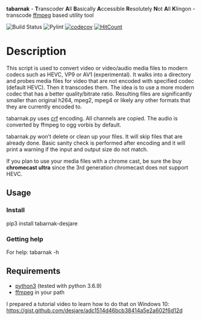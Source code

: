 **tabarnak** - **T**ranscoder **A**ll **B**asically **A**ccessible **R**esolutely **N**ot **A**ll **K**lingon - transcode [ffmpeg](https://ffmpeg.org/) based utility tool

![Build Status](https://travis-ci.com/desjare/tabarnak.svg?branch=main)
![Pylint](https://github.com/desjare/tabarnak/workflows/Pylint/badge.svg)
[![codecov](https://codecov.io/gh/desjare/tabarnak/branch/main/graph/badge.svg?token=OTM2MYLPOM)](undefined)
[![HitCount](http://hits.dwyl.com/desjare/desjare/tabarnak.svg)](http://hits.dwyl.com/desjare/desjare/tabarnak)


# Description
This script is used to convert video or video/audio media files to modern codecs such as HEVC, VP9 or AV1 (experimental). It walks into a directory and probes media files for video that are not encoded with specified codec (default HEVC). Then it transcodes them. The idea is to use a more modern codec that has a better quality/bitrate ratio. Resulting files are significantly smaller than original h264, mpeg2, mpeg4 or likely any other formats that they are currently encoded to.

tabarnak.py uses [crf](https://trac.ffmpeg.org/wiki/Encode/H.265) encoding. All channels are copied. The audio is converted by ffmpeg to ogg vorbis by default.

tabarnak.py won’t delete or clean up your files. It will skip files that are already done. Basic sanity check is performed after encoding and it will print a warning if the input and output size do not match.

If you plan to use your media files with a chrome cast, be sure the buy **chromecast ultra** since the 3rd generation chromecast does not support HEVC.

## Usage

### Install
pip3 install tabarnak-desjare

### Getting help
For help:
tabarnak -h

## Requirements
* [python3](https://www.python.org/) (tested with python 3.6.9)
* [ffmpeg](https://ffmpeg.org/) in your path

I prepared a tutorial video to learn how to do that on Windows 10:
https://gist.github.com/desjare/adc1514d46bcb38414a5e2a602f6d12d

